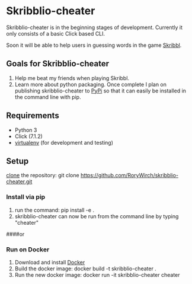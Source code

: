 # Skribblio-cheater

Skribblio-cheater is in the beginning stages of development. Currently it only consists of a basic Click based CLI.

Soon it will be able to help users in guessing words in the game [Skribbl](https://scribble-io.online/).

## Goals for Skribblio-cheater

1. Help me beat my friends when playing Skribbl.
2. Learn more about python packaging. Once complete I plan on publishing skribblio-cheater to [PyPi](https://pypi.org/) so that it can easily be installed in the command line with pip.

## Requirements

* Python 3
* Click (7.1.2)
* [virtualenv](https://virtualenv.pypa.io/en/latest/) (for development and testing)

## Setup

[clone](https://github.com/git-guides/git-clone) the repository: git clone https://github.com/RoryWirch/skribblio-cheater.git

### Install via pip

1. run the command: pip install -e .
2. skribblio-cheater can now be run from the command line by typing "cheater"

####or

### Run on Docker

1. Download and install [Docker](https://docs.docker.com/get-docker/)
2. Build the docker image: docker build -t skribblio-cheater .
3. Run the new docker image: docker run -it skribblio-cheater cheater
